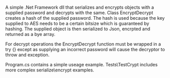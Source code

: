 A simple .Net Framework dll that serializes and encrypts objects with a supplied password and decrypts with the same.
Class EncryptDecrypt creates a hash of the supplied password. The hash is used because the key supplied to AES needs to be a certain bitsize which is guaranteed by hashing.
The supplied object is then serialized to Json, encrpted and returned as a bye array.

For decrypt operations the EncryptDecrypt function must be wrapped in a try {} except as supplying an incorrect password will cause the decryptor to throw and exception.

Program.cs contains a simple useage example. Tests\TestCrypt includes more complex serialize\encrypt examples.

